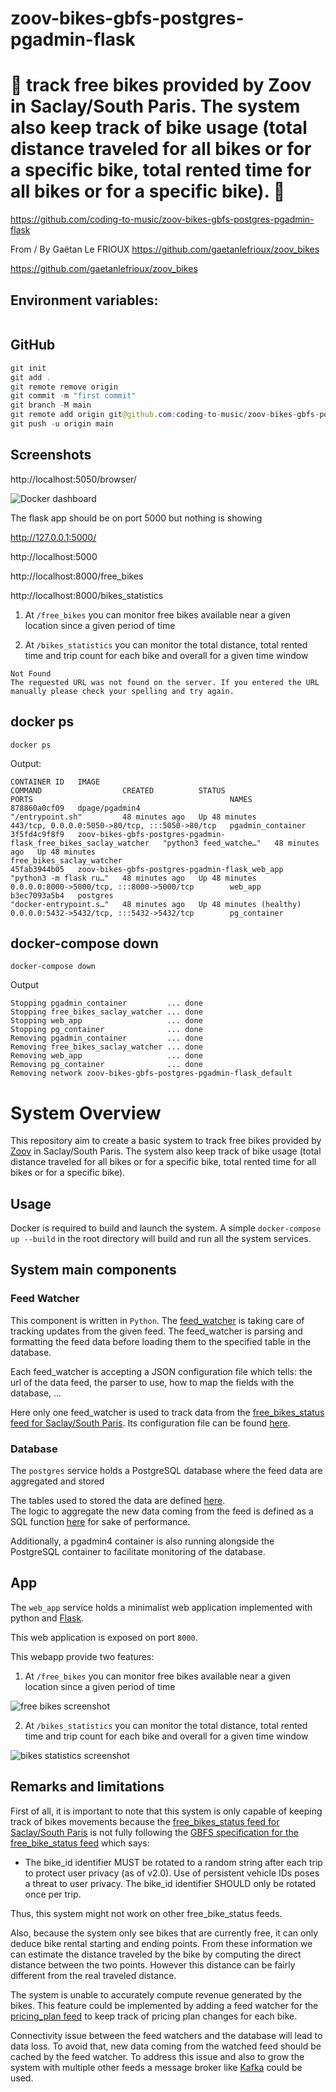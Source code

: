 # zoov-bikes-gbfs-postgres-pgadmin-flask

# 🚀 track free bikes provided by Zoov in Saclay/South Paris. The system also keep track of bike usage (total distance traveled for all bikes or for a specific bike, total rented time for all bikes or for a specific bike). 🚀

https://github.com/coding-to-music/zoov-bikes-gbfs-postgres-pgadmin-flask

From / By Gaëtan Le FRIOUX https://github.com/gaetanlefrioux/zoov_bikes

https://github.com/gaetanlefrioux/zoov_bikes

## Environment variables:

```java

```

## GitHub

```java
git init
git add .
git remote remove origin
git commit -m "first commit"
git branch -M main
git remote add origin git@github.com:coding-to-music/zoov-bikes-gbfs-postgres-pgadmin-flask.git
git push -u origin main
```

## Screenshots

http://localhost:5050/browser/

![Docker dashboard](./images/pgadmin-dashboard.png)

The flask app should be on port 5000 but nothing is showing

http://127.0.0.1:5000/

http://localhost:5000

http://localhost:8000/free_bikes

http://localhost:8000/bikes_statistics

1. At `/free_bikes` you can monitor free bikes available near a given location since a given period of time


2. At `/bikes_statistics` you can monitor the total distance, total rented time and trip count for each bike and overall for a given time window


```
Not Found
The requested URL was not found on the server. If you entered the URL manually please check your spelling and try again.
```

## docker ps

```
docker ps
```

Output:

```
CONTAINER ID   IMAGE                                                              COMMAND                  CREATED          STATUS                    PORTS                                            NAMES
878860a0cf09   dpage/pgadmin4                                                     "/entrypoint.sh"         48 minutes ago   Up 48 minutes             443/tcp, 0.0.0.0:5050->80/tcp, :::5050->80/tcp   pgadmin_container
3f5fd4c9f8f9   zoov-bikes-gbfs-postgres-pgadmin-flask_free_bikes_saclay_watcher   "python3 feed_watche…"   48 minutes ago   Up 48 minutes                                                              free_bikes_saclay_watcher
45fab3944b05   zoov-bikes-gbfs-postgres-pgadmin-flask_web_app                     "python3 -m flask ru…"   48 minutes ago   Up 48 minutes             0.0.0.0:8000->5000/tcp, :::8000->5000/tcp        web_app
b3ec7093a5b4   postgres                                                           "docker-entrypoint.s…"   48 minutes ago   Up 48 minutes (healthy)   0.0.0.0:5432->5432/tcp, :::5432->5432/tcp        pg_container
```

## docker-compose down

```
docker-compose down
```

Output
```
Stopping pgadmin_container         ... done
Stopping free_bikes_saclay_watcher ... done
Stopping web_app                   ... done
Stopping pg_container              ... done
Removing pgadmin_container         ... done
Removing free_bikes_saclay_watcher ... done
Removing web_app                   ... done
Removing pg_container              ... done
Removing network zoov-bikes-gbfs-postgres-pgadmin-flask_default
```

# System Overview

This repository aim to create a basic system to track free bikes provided by [Zoov](https://www.zoov.eu/) in Saclay/South Paris.
The system also keep track of bike usage (total distance traveled for all bikes or for a specific bike, total rented time for all bikes or for a specific bike).

## Usage

Docker is required to build and launch the system.
A simple `docker-compose up --build` in the root directory will build and run all the system services.

## System main components

### Feed Watcher

This component is written in `Python`.
The [feed_watcher](https://github.com/gaetanlefrioux/zoov_bikes/blob/main/feed_watcher/feed_watcher.py) is taking care of tracking updates from the given feed.
The feed_watcher is parsing and formatting the feed data before loading them to the specified table in the database.

Each feed_watcher is accepting a JSON configuration file which tells: the url of the data feed, the parser to use, how to map the fields with the database, ...

Here only one feed_watcher is used to track data from the [free_bikes_status feed for Saclay/South Paris](https://gateway.prod.zoov.io/gbfs/2.2/saclay/en/free_bike_status.json?key=NGFlMjU3MDUtNDk5My00MTM4LTk1ZjctNmNlNDM1MWQ0NjE1).
Its configuration file can be found [here](https://github.com/gaetanlefrioux/zoov_bikes/blob/main/feed_watcher/configs/free_bike_status_saclay.json).

### Database

The `postgres` service holds a PostgreSQL database where the feed data are aggregated and stored

The tables used to stored the data are defined [here](https://github.com/gaetanlefrioux/zoov_bikes/blob/main/db/sql/create_tables.sql).<br>
The logic to aggregate the new data coming from the feed is defined as a SQL function [here](https://github.com/gaetanlefrioux/zoov_bikes/blob/main/db/sql/func_aggregate_free_bikes.sql) for sake of performance.

Additionally, a pgadmin4 container is also running alongside the PostgreSQL container to facilitate monitoring of the database.

## App

The `web_app` service holds a minimalist web application implemented with python and [Flask](https://flask.palletsprojects.com/).

This web application is exposed on port `8000`.

This webapp provide two features:<br>

1. At `/free_bikes` you can monitor free bikes available near a given location since a given period of time

![free bikes screenshot](./assets/free_bikes.png)

2. At `/bikes_statistics` you can monitor the total distance, total rented time and trip count for each bike and overall for a given time window

![bikes statistics screenshot](./assets/bike_statistics.png)

## Remarks and limitations

First of all, it is important to note that this system is only capable of keeping track of bikes movements because the [free_bikes_status feed for Saclay/South Paris](https://gateway.prod.zoov.io/gbfs/2.2/saclay/en/free_bike_status.json?key=NGFlMjU3MDUtNDk5My00MTM4LTk1ZjctNmNlNDM1MWQ0NjE1) is not fully following the [GBFS specification for the free_bike_status feed](https://github.com/NABSA/gbfs/blob/v2.2/gbfs.md#free_bike_statusjson) which says:

- The bike_id identifier MUST be rotated to a random string after each trip to protect user privacy (as of v2.0). Use of persistent vehicle IDs poses a threat to user privacy. The bike_id identifier SHOULD only be rotated once per trip.

Thus, this system might not work on other free_bike_status feeds.

Also, because the system only see bikes that are currently free, it can only deduce bike rental starting and ending points. From these information we can estimate the distance traveled by the bike by computing the direct distance between the two points. However this distance can be fairly different from the real traveled distance.

The system is unable to accurately compute revenue generated by the bikes. This feature could be implemented by adding a feed watcher for the [pricing_plan feed](https://gateway.prod.zoov.io/gbfs/2.2/saclay/en/system_pricing_plans.json?key=NGFlMjU3MDUtNDk5My00MTM4LTk1ZjctNmNlNDM1MWQ0NjE1) to keep track of pricing plan changes for each bike.

Connectivity issue between the feed watchers and the database will lead to data loss. To avoid that, new data coming from the watched feed should be cached by the feed watcher. To address this issue and also to grow the system with multiple other feeds a message broker like [Kafka](https://kafka.apache.org/) could be used.
